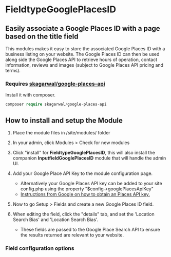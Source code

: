 # FieldtypeGooglePlacesID
## Easily associate a Google Places ID with a page based on the title field

This modules makes it easy to store the associated Google Places ID with a business listing on your website. The Google Places ID can then be used along side the Google Places API to retrieve hours of operation, contact information, reviews and images (subject to Google Places API pricing and terms).

### Requires [skagarwal/google-places-api](https://github.com/SachinAgarwal1337/google-places-api)
Install it with composer.
```php
composer require skagarwal/google-places-api
```

## How to install and setup the Module
1. Place the module files in /site/modules/ folder
2. In your admin, click Modules > Check for new modules
3. Click "install" for **FieldtypeGooglePlacesID**, this will also install the companion **InputfieldGooglePlacesID** module that will handle the admin UI.
4. Add your Google Place API Key to the module configuration page.
	- Alternatively your Google Places API key can be added to your site config.php using the property "$config->googlePlacesApiKey"
	- [Instructions from Google on how to obtain an Places API key.](https://developers.google.com/maps/documentation/places/web-service/get-api-key)

5. Now to go Setup > Fields and create a new Google Places ID field.
6. When editing the field, click the "details" tab, and set the 'Location Search Bias' and 'Location Search Bias'.
	- These fields are passed to the Google Place Search API to ensure the results returned are relevant to your website.


### Field configuration options
